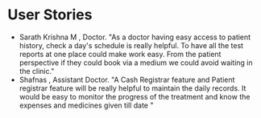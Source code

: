 # User Stories
- Sarath Krishna M , Doctor. "As a doctor having easy access to patient history, check a day's schedule is really helpful. To have all the test reports at one place could make work easy. From the patient perspective if they could book via a medium we could avoid waiting in the clinic."
- Shafnas , Assistant Doctor. "A Cash Registrar feature and Patient registrar feature will be really helpful to maintain the daily records. It would be easy to monitor the progress of the treatment and know the expenses and medicines given till date "
